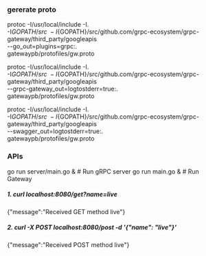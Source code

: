 ### gererate proto

protoc -I/usr/local/include -I. \
		-I${GOPATH}/src \
		-I${GOPATH}/src/github.com/grpc-ecosystem/grpc-gateway/third_party/googleapis \
		--go_out=plugins=grpc:. \
		gatewaypb/protofiles/gw.proto

protoc -I/usr/local/include -I. \
		-I${GOPATH}/src \
		-I${GOPATH}/src/github.com/grpc-ecosystem/grpc-gateway/third_party/googleapis \
		--grpc-gateway_out=logtostderr=true:. \
		gatewaypb/protofiles/gw.proto
		
protoc -I/usr/local/include -I. \
		-I${GOPATH}/src \
		-I${GOPATH}/src/github.com/grpc-ecosystem/grpc-gateway/third_party/googleapis \
		--swagger_out=logtostderr=true:. \
		gatewaypb/protofiles/gw.proto
	
### APIs	
 go run server/main.go & # Run gRPC server
 go run main.go & # Run Gateway

##### 1. curl localhost:8080/get?name=live
{"message":"Received GET method live"}

##### 2. curl -X POST localhost:8080/post -d '{"name": "live"}'
{"message":"Received POST method live"}